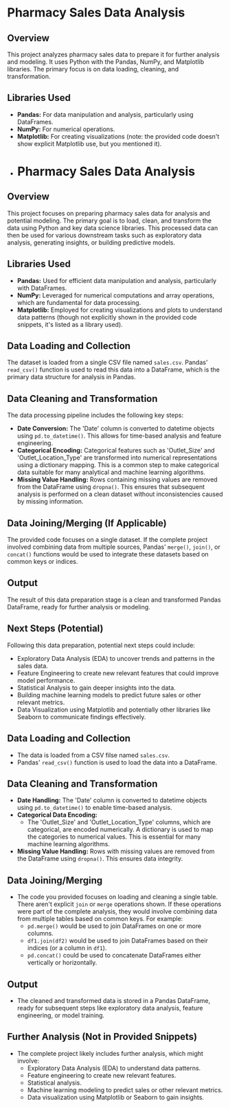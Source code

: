 # Pharmacy Sales Data Analysis

## Overview

This project analyzes pharmacy sales data to prepare it for further analysis and modeling. It uses Python with the Pandas, NumPy, and Matplotlib libraries. The primary focus is on data loading, cleaning, and transformation.

## Libraries Used

* **Pandas:** For data manipulation and analysis, particularly using DataFrames.
* **NumPy:** For numerical operations.
* **Matplotlib:** For creating visualizations (note: the provided code doesn't show explicit Matplotlib use, but you mentioned it).
* # Pharmacy Sales Data Analysis

## Overview

This project focuses on preparing pharmacy sales data for analysis and potential modeling. The primary goal is to load, clean, and transform the data using Python and key data science libraries. This processed data can then be used for various downstream tasks such as exploratory data analysis, generating insights, or building predictive models.

## Libraries Used

* **Pandas:** Used for efficient data manipulation and analysis, particularly with DataFrames.
* **NumPy:** Leveraged for numerical computations and array operations, which are fundamental for data processing.
* **Matplotlib:** Employed for creating visualizations and plots to understand data patterns (though not explicitly shown in the provided code snippets, it's listed as a library used).

## Data Loading and Collection

The dataset is loaded from a single CSV file named `sales.csv`. Pandas' `read_csv()` function is used to read this data into a DataFrame, which is the primary data structure for analysis in Pandas.

## Data Cleaning and Transformation

The data processing pipeline includes the following key steps:

* **Date Conversion:** The 'Date' column is converted to datetime objects using `pd.to_datetime()`. This allows for time-based analysis and feature engineering.
* **Categorical Encoding:** Categorical features such as 'Outlet\_Size' and 'Outlet\_Location\_Type' are transformed into numerical representations using a dictionary mapping. This is a common step to make categorical data suitable for many analytical and machine learning algorithms.
* **Missing Value Handling:** Rows containing missing values are removed from the DataFrame using `dropna()`. This ensures that subsequent analysis is performed on a clean dataset without inconsistencies caused by missing information.

## Data Joining/Merging (If Applicable)

The provided code focuses on a single dataset. If the complete project involved combining data from multiple sources, Pandas' `merge()`, `join()`, or `concat()` functions would be used to integrate these datasets based on common keys or indices.

## Output

The result of this data preparation stage is a clean and transformed Pandas DataFrame, ready for further analysis or modeling.

## Next Steps (Potential)

Following this data preparation, potential next steps could include:

* Exploratory Data Analysis (EDA) to uncover trends and patterns in the sales data.
* Feature Engineering to create new relevant features that could improve model performance.
* Statistical Analysis to gain deeper insights into the data.
* Building machine learning models to predict future sales or other relevant metrics.
* Data Visualization using Matplotlib and potentially other libraries like Seaborn to communicate findings effectively.

## Data Loading and Collection

* The data is loaded from a CSV filse named `sales.csv`.
* Pandas' `read_csv()` function is used to load the data into a DataFrame.

## Data Cleaning and Transformation

* **Date Handling:** The 'Date' column is converted to datetime objects using `pd.to_datetime()` to enable time-based analysis.
* **Categorical Data Encoding:**
    * The 'Outlet\_Size' and 'Outlet\_Location\_Type' columns, which are categorical, are encoded numerically. A dictionary is used to map the categories to numerical values. This is essential for many machine learning algorithms.
* **Missing Value Handling:** Rows with missing values are removed from the DataFrame using `dropna()`. This ensures data integrity.

## Data Joining/Merging

* The code you provided focuses on loading and cleaning a single table. There aren't explicit `join` or `merge` operations shown. If these operations were part of the complete analysis, they would involve combining data from multiple tables based on common keys.  For example:
    * `pd.merge()` would be used to join DataFrames on one or more columns.
    * `df1.join(df2)` would be used to join DataFrames based on their indices (or a column in `df1`).
    * `pd.concat()` could be used to concatenate DataFrames either vertically or horizontally.

## Output

* The cleaned and transformed data is stored in a Pandas DataFrame, ready for subsequent steps like exploratory data analysis, feature engineering, or model training.

## Further Analysis (Not in Provided Snippets)

* The complete project likely includes further analysis, which might involve:
    * Exploratory Data Analysis (EDA) to understand data patterns.
    * Feature engineering to create new relevant features.
    * Statistical analysis.
    * Machine learning modeling to predict sales or other relevant metrics.
    * Data visualization using Matplotlib or Seaborn to gain insights.
